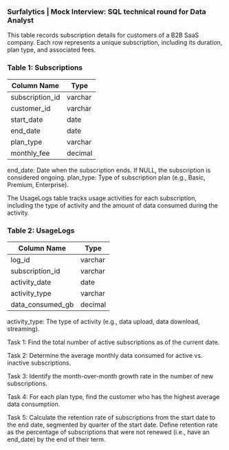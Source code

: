 ### Surfalytics | Mock Interview: SQL technical round for Data Analyst

This table records subscription details for customers of a B2B SaaS company. Each row represents a unique subscription, including its duration, plan type, and associated fees.

### Table 1: Subscriptions

| Column Name     | Type    |
|-----------------|---------|
| subscription_id | varchar |
| customer_id     | varchar |
| start_date      | date    |
| end_date        | date    |
| plan_type       | varchar |
| monthly_fee     | decimal |


end_date: Date when the subscription ends. If NULL, the subscription is considered ongoing.
plan_type: Type of subscription plan (e.g., Basic, Premium, Enterprise).


The UsageLogs table tracks usage activities for each subscription, including the type of activity and the amount of data consumed during the activity.

### Table 2: UsageLogs

| Column Name      | Type    |
|------------------|---------|
| log_id           | varchar |
| subscription_id  | varchar |
| activity_date    | date    |
| activity_type    | varchar |
| data_consumed_gb | decimal |


activity_type: The type of activity (e.g., data upload, data download, streaming).

Task 1: Find the total number of active subscriptions as of the current date.

Task 2: Determine the average monthly data consumed for active vs. inactive subscriptions.

Task 3: Identify the month-over-month growth rate in the number of new subscriptions.

Task 4: For each plan type, find the customer who has the highest average data consumption.

Task 5: Calculate the retention rate of subscriptions from the start date to the end date, segmented by quarter of the start date. Define retention rate as the percentage of subscriptions that were not renewed (i.e., have an end_date) by the end of their term.
